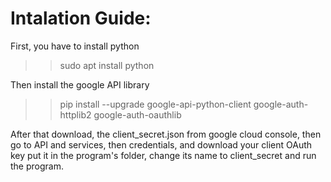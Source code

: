 # Intalation Guide:

First, you have to install python
>> sudo apt install python

Then install the google API library
>> pip install --upgrade google-api-python-client google-auth-httplib2 google-auth-oauthlib

After that download, the client_secret.json from google cloud console, then go to API and services, then credentials,
and download your client OAuth key put it in the program's folder, change its name to client_secret and run the program.
